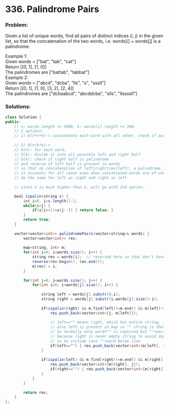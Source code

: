 # 336. Palindrome Pairs

### Problem:

Given a list of unique words, find all pairs of distinct indices \(i, j\) in the given list, so that the concatenation of the two words, i.e. words\[i\] + words\[j\] is a palindrome.

Example 1:  
Given words = \["bat", "tab", "cat"\]  
Return \[\[0, 1\], \[1, 0\]\]  
The palindromes are \["battab", "tabbat"\]  
Example 2:  
Given words = \["abcd", "dcba", "lls", "s", "sssll"\]  
Return \[\[0, 1\], \[1, 0\], \[3, 2\], \[2, 4\]\]  
The palindromes are \["dcbaabcd", "abcddcba", "slls", "llssssll"\]

### Solutions:

```java
class Solution {
public:
    // n: words.length <= 5000, k: words[i].length <= 300, 
    // 2 options: 
    // 1) O(n*n*k)-> concatenate each word with all other, check if palindrome
    
    // 2) O(n*k*k)-> 
    // O(n): for each word, 
    // O(k): divide it into all possible left and right half
    // O(k): check if right half is palindrome 
    // and reverse of left half is present in words
    // so that on concatenation of left|right|rev(left), a palindrome is obtained
    // it accounts for all cases even when concatnated words are of unequal size
    // do the same for left as right and right as left
    
    // since n is much higher than k, will go with 2nd option.

    bool ispalin(string s) {
        int i=0, j=s.length()-1;
        while(i<j) {
            if(s[i++]!=s[j--]) { return false; }
        }
        return true;
    }
    
    vector<vector<int>> palindromePairs(vector<string>& words) {  
        vector<vector<int>> res;
        
        map<string, int> m;
        for(int i=0; i<words.size(); i++) {
            string rev = words[i];  // reversed here so that don't have to reverse every subarray of each string later
            reverse(rev.begin(), rev.end());
            m[rev] = i;
        }
        
        for(int j=0; j<words.size(); j++) {
            for(int i=0; i<words[j].size(); i++) {
                
                string left = words[j].substr(0,i);
                string right = words[j].substr(i,words[j].size()-i);
                
                if(ispalin(right) && m.find(left)!=m.end() && m[left]!=j) {
                    res.push_back(vector<int>{j, m[left]});
                
                    // left=="" means right, which has entire string, is palindrome.
                    // also left is present in map so "" string is there.
                    // So normally only word+"" is captured but ""+word isn't captured
                    // because right is never empty string to avoid duplicates (abcd, dcba: if left is abcd, we get abcddcba, if right is abcd, we get dcbaabcd; similaryly for string dcba as left and right we get the same 2 strings.)
                    // so to include case ""+word below line
                    if(left=="") { res.push_back(vector<int>{m[left], j}); }
                }
                
                if(ispalin(left) && m.find(right)!=m.end() && m[right]!=j) {
                    res.push_back(vector<int>{m[right], j});
                    if(right=="") { res.push_back(vector<int>{m[right]}); }
                }
            }
        }
            
        return res;
    }
};
```



